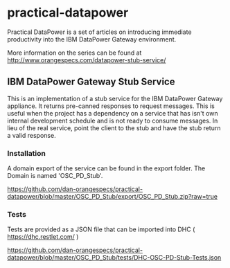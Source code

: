 # practical-datapower

Practical DataPower is a set of articles on introducing immediate productivity into the IBM DataPower Gateway environment. 

More information on the series can be found at http://www.orangespecs.com/datapower-stub-service/

## IBM DataPower Gateway Stub Service

This is an implementation of a stub service for the IBM DataPower Gateway appliance. It returns
pre-canned responses to request messages. This is useful when the project has a dependency on 
a service that has isn't own internal development schedule and is not ready to consume messages. In 
lieu of the real service, point the client to the stub and have the stub return a valid response. 

### Installation

A domain export of the service can be found in the export folder. The Domain is named 'OSC_PD_Stub'.

https://github.com/dan-orangespecs/practical-datapower/blob/master/OSC_PD_Stub/export/OSC_PD_Stub.zip?raw=true


### Tests

Tests are provided as a JSON file that can be imported into DHC ( https://dhc.restlet.com/ )

https://github.com/dan-orangespecs/practical-datapower/blob/master/OSC_PD_Stub/tests/DHC-OSC-PD-Stub-Tests.json





